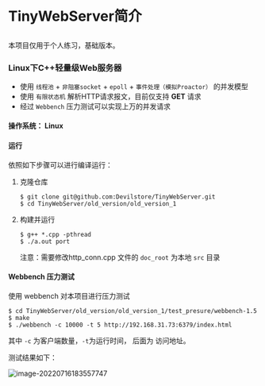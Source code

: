 # TinyWebServer简介

## 

本项目仅用于个人练习，基础版本。

### Linux下C++轻量级Web服务器

- 使用 `线程池` + `非阻塞socket`  + `epoll` + `事件处理（模拟Proactor）` 的并发模型
- 使用 `有限状态机` 解析HTTP请求报文，目前仅支持 **GET** 请求
- 经过  `Webbench` 压力测试可以实现上万的并发请求



#### 操作系统： Linux



#### 运行

依照如下步骤可以进行编译运行：

1. 克隆仓库

   ```
   $ git clone git@github.com:Devilstore/TinyWebServer.git
   $ cd TinyWebServer/old_version/old_version_1
   ```

2. 构建并运行 

   ```
   $ g++ *.cpp -pthread
   $ ./a.out port
   ```

   注意：需要修改http_conn.cpp 文件的 `doc_root` 为本地 `src` 目录



#### Webbench 压力测试

使用 webbench 对本项目进行压力测试

```
$ cd TinyWebServer/old_version/old_version_1/test_presure/webbench-1.5
$ make
$ ./webbench -c 10000 -t 5 http://192.168.31.73:6379/index.html
```

其中 `-c` 为客户端数量，`-t`为运行时间， 后面为 访问地址。



测试结果如下：

![image-20220716183557747](https://devil-picture-bed.oss-cn-shenzhen.aliyuncs.com/image/202207161835808.png)